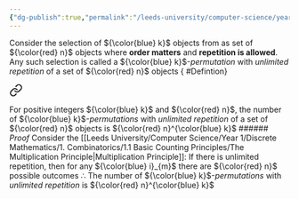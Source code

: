 ```yaml
---
{"dg-publish":true,"permalink":"/leeds-university/computer-science/year-1/discrete-mathematics/1-combinatorics/1-2-selections/1-2-3-permutations-with-unlimited-repetition/"}
---
```


Consider the selection of ${\color{blue} k}$ objects from as set of ${\color{red} n}$ objects where **order matters** and **repetition is allowed**.
Any such selection is called a ${\color{blue} k}$-*permutation* with *unlimited repetition* of a set of ${\color{red} n}$ objects
{ #Defintion}


<div class="transclusion internal-embed is-loaded"><a class="markdown-embed-link" href="/leeds-university/computer-science/year-1/discrete-mathematics/1-combinatorics/theorems/theorem-1-3/#definition" aria-label="Open link"><svg xmlns="http://www.w3.org/2000/svg" width="24" height="24" viewBox="0 0 24 24" fill="none" stroke="currentColor" stroke-width="2" stroke-linecap="round" stroke-linejoin="round" class="svg-icon lucide-link"><path d="M10 13a5 5 0 0 0 7.54.54l3-3a5 5 0 0 0-7.07-7.07l-1.72 1.71"></path><path d="M14 11a5 5 0 0 0-7.54-.54l-3 3a5 5 0 0 0 7.07 7.07l1.71-1.71"></path></svg></a><div class="markdown-embed">




For positive integers ${\color{blue} k}$ and ${\color{red} n}$, the number of ${\color{blue} k}$-*permutations* with *unlimited repetition* of a set of ${\color{red} n}$ objects is ${\color{red} n}^{\color{blue} k}$ ###### *Proof*
Consider the [[Leeds University/Computer Science/Year 1/Discrete Mathematics/1. Combinatorics/1.1 Basic Counting Principles/The Multiplication Principle\|Multiplication Principle]]:
If there is unlimited repetition, then for any ${\color{blue} i}_{m}$ there are ${\color{red} n}$ possible outcomes
$\therefore$ The number of ${\color{blue} k}$-*permutations* with *unlimited repetition* is ${\color{red} n}^{\color{blue} k}$


</div></div>
